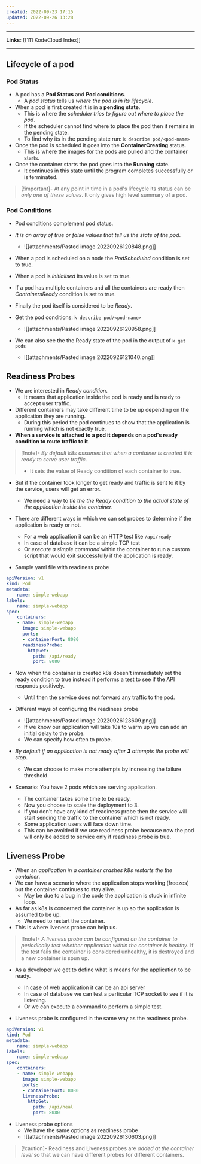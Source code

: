 ```yaml
---
created: 2022-09-23 17:15
updated: 2022-09-26 13:28
---
```

---
**Links**: [[111 KodeCloud Index]]

---
## Lifecycle of a pod
### Pod Status
- A pod has a **Pod Status** and **Pod conditions**.
	- A *pod status* tells us *where the pod is in its lifecycle*.
- When a pod is first created it is in a **pending state**.
	- This is where the *scheduler tries to figure out where to place the pod*.
	- If the scheduler cannot find where to place the pod then it remains in the pending state.
	- To find why its in the pending state run: `k describe pod/<pod-name>`
- Once the pod is scheduled it goes into the **ContainerCreating** status.
	- This is where the images for the pods are pulled and the container starts.
- Once the container starts the pod goes into the **Running** state.
	- It continues in this state until the program completes successfully or is terminated.

> [!important]- At any point in time in a pod's lifecycle its status can be *only one of these values*.
> It only gives high level summary of a pod.

### Pod Conditions
- Pod conditions complement pod status.
- *It is an array of true or false values that tell us the state of the pod*.
	- ![[attachments/Pasted image 20220926120848.png]]
- When a pod is scheduled on a node the *PodScheduled* condition is set to true.
- When a pod is *initialised* its value is set to true.
- If a pod has multiple containers and all the containers are ready then *ContainersReady* condition is set to true.
- Finally the pod itself is considered to be *Ready*.

- Get the pod conditions: `k describe pod/<pod-name>`
	- ![[attachments/Pasted image 20220926120958.png]]
- We can also see the the Ready state of the pod in the output of `k get pods`
	- ![[attachments/Pasted image 20220926121040.png]]

## Readiness Probes
- We are interested in *Ready condition*.
	- It means that application inside the pod is ready and is ready to accept user traffic.
- Different containers may take different time to be up depending on the application they are running.
	- During this period the pod continues to show that the application is running which is not exactly true.
- **When a service is attached to a pod it depends on a pod's ready condition to route traffic to it**.

> [!note]- *By default k8s assumes that when a container is created it is ready to serve user traffic*.
> - It sets the value of Ready condition of each container to true.

- But if the container took longer to get ready and traffic is sent to it by the service, users will get an error.
	- We need a way to *tie the the Ready condition to the actual state of the application inside the container*.

- There are different ways in which we can set probes to determine if the application is ready or not.
	- For a web application it can be an HTTP test like `/api/ready`
	- In case of database it can be a simple TCP test
	- Or *execute a simple command* within the container to run a custom script that would exit successfully if the application is ready.

- Sample yaml file with readiness probe
```yaml
apiVersion: v1
kind: Pod
metadata:
	name: simple-webapp
labels:
	name: simple-webapp
spec:
	containers:
	- name: simple-webapp
	  image: simple-webapp
	  ports:
	  - containerPort: 8080
	  readinessProbe:
	    httpGet:
		  path: /api/ready
		  port: 8080
```

- Now when the container is created k8s doesn't immediately set the ready condition to true instead it performs a test to see if the API responds positively.
	- Until then the service does not forward any traffic to the pod.

- Different ways of configuring the readiness probe
	- ![[attachments/Pasted image 20220926123609.png]]
	- If we know our application will take 10s to warm up we can add an initial delay to the probe.
	- We can specify how often to probe.
- *By default if an application is not ready after **3** attempts the probe will stop*.
	- We can choose to make more attempts by increasing the failure threshold.

- Scenario: You have 2 pods which are serving application. 
	- The container takes some time to be ready.
	- Now you choose to scale the deployment to 3.
	- If you don't have any kind of readiness probe then the service will start sending the traffic to the container which is not ready.
	- Some application users will face down time.
	- This can be avoided if we use readiness probe because now the pod will only be added to service only if readiness probe is true.

## Liveness Probe
- When an *application in a container crashes k8s restarts the the container*. 
- We can have a scenario where the application stops working (freezes) but the container continues to stay alive.
	- May be due to a bug in the code the application is stuck in infinite loop.
- As far as k8s is concerned the container is up so the application is assumed to be up.
	- We need to restart the container. 
- This is where liveness probe can help us.

> [!note]- *A liveness probe can be configured on the container to periodically test whether application within the container is healthy*.
> If the test fails the container is considered unhealthy, it is destroyed and a new container is spun up.

- As a developer we get to define what is means for the application to be ready.
	- In case of web application it can be an api server
	- In case of database we can test a particular TCP socket to see if it is listening.
	- Or we can execute a command to perform a simple test.

- Liveness probe is configured in the same way as the readiness probe.
```yaml
apiVersion: v1
kind: Pod
metadata:
	name: simple-webapp
labels:
	name: simple-webapp
spec:
	containers:
	- name: simple-webapp
	  image: simple-webapp
	  ports:
	  - containerPort: 8080
	  livenessProbe:
	    httpGet:
		  path: /api/heal
		  port: 8080
```

- Liveness probe options
	- We have the same options as readiness probe
	- ![[attachments/Pasted image 20220926130603.png]]

> [!caution]- Readiness and Liveness probes are *added at the container level* so that we can have different probes for different containers.
